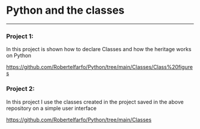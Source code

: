 
# Python and the classes

<hr>

### Project 1:
In this project is shown how to declare Classes and how the heritage works on Python

https://github.com/Robertelfarfo/Python/tree/main/Classes/Class%20figures

### Project 2:
In this project I use the classes created in the project saved in the above repository on a simple user interface

https://github.com/Robertelfarfo/Python/tree/main/Classes
